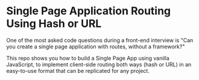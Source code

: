 # Single Page Application Routing Using Hash or URL

One of the most asked code questions during a front-end interview is "Can you create a single page application with routes, without a framework?"

This repo shows you how to build a Single Page App using vanilla JavaScript, to implement client-side routing both ways (hash or URL) in an easy-to-use format that can be replicated for any project.
